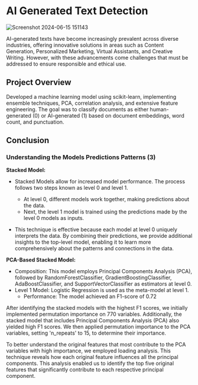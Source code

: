 
# AI Generated Text Detection

![Screenshot 2024-06-15 151143](https://github.com/Kritika97Gaikwad/AI-Generated-Text-Detection/assets/151272622/1e598bd6-c2fa-4f31-8a77-1044a12f7c9f)


AI-generated texts have become increasingly prevalent across diverse industries, offering innovative solutions in areas such as Content Generation, Personalized Marketing, Virtual Assistants, and Creative Writing. However, with these advancements come challenges that must be addressed to ensure responsible and ethical use.


## Project Overview

Developed a machine learning model using scikit-learn, implementing ensemble techniques, PCA, correlation analysis, and extensive feature engineering. The goal was to classify documents as either human-generated (0) or AI-generated (1) based on document embeddings, word count, and punctuation.



## Conclusion

### **Understanding the Models Predictions Patterns (3)**

**Stacked Model:**

* Stacked Models allow for increased model performance. The process follows two steps known as level 0 and level 1.
  * At level 0, different models work together, making predictions about the data.
  * Next, the level 1 model is trained using the predictions made by the level 0 models as inputs.

* This technique is effective because each model at level 0 uniquely interprets the data. By combining their predictions, we provide additional insights to the top-level model, enabling it to learn more comprehensively about the patterns and connections in the data.

**PCA-Based Stacked Model:**

* Composition: This model employs Principal Components Analysis (PCA), followed by RandomForestClassifier, GradientBoostingClassifier, AdaBoostClassifier, and SupportVectorClassifier as estimators at level 0.
* Level 1 Model: Logistic Regression is used as the meta-model at level 1.
  * Performance: The model achieved an F1-score of 0.72

 After identifying the stacked models with the highest F1 scores, we initially implemented permutation importance on 770 variables. Additionally, the stacked model that includes Principal Components Analysis (PCA) also yielded high F1 scores. We then applied permutation importance to the PCA variables, setting 'n_repeats' to 15, to determine their importance.

 To better understand the original features that most contribute to the PCA variables with high importance, we employed loading analysis. This technique reveals how each original feature influences all the principal components. This analysis enabled us to identify the top five original features that significantly contribute to each respective principal component.

